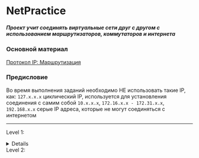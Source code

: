 # NetPractice
##### Проект учит соединять виртуальные сети друг с другом с использованием маршрутизаторов, коммутаторов и интернета

### Основной материал
[Протокол IP: Маршрутизация](https://www.youtube.com/watch?v=kZqqk1tixfk&t=505s)
### Предисловие
Во время выполнения заданий необходимо НЕ использовать такие IP, как:
`127.x.x.x` циклический IP, используется для установления соединения с самим собой
`10.x.x.x`, `172.16.x.x - 172.31.x.x`, `192.168.x.x` серые IP адреса, которые не могут соединяться с интернетом

---

Level 1:
<details>Покажи, что у тебя есть!</details>
Level 2:
